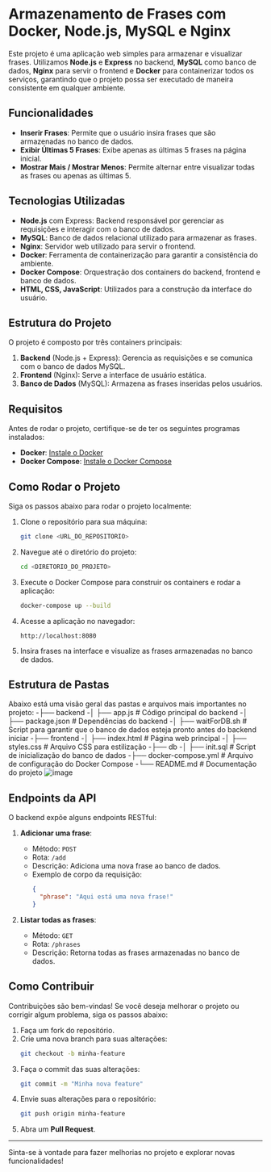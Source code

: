 # Armazenamento de Frases com Docker, Node.js, MySQL e Nginx

Este projeto é uma aplicação web simples para armazenar e visualizar frases. Utilizamos **Node.js** e **Express** no backend, **MySQL** como banco de dados, **Nginx** para servir o frontend e **Docker** para containerizar todos os serviços, garantindo que o projeto possa ser executado de maneira consistente em qualquer ambiente.

## Funcionalidades
- **Inserir Frases**: Permite que o usuário insira frases que são armazenadas no banco de dados.
- **Exibir Últimas 5 Frases**: Exibe apenas as últimas 5 frases na página inicial.
- **Mostrar Mais / Mostrar Menos**: Permite alternar entre visualizar todas as frases ou apenas as últimas 5.

## Tecnologias Utilizadas
- **Node.js** com Express: Backend responsável por gerenciar as requisições e interagir com o banco de dados.
- **MySQL**: Banco de dados relacional utilizado para armazenar as frases.
- **Nginx**: Servidor web utilizado para servir o frontend.
- **Docker**: Ferramenta de containerização para garantir a consistência do ambiente.
- **Docker Compose**: Orquestração dos containers do backend, frontend e banco de dados.
- **HTML, CSS, JavaScript**: Utilizados para a construção da interface do usuário.

## Estrutura do Projeto

O projeto é composto por três containers principais:
1. **Backend** (Node.js + Express): Gerencia as requisições e se comunica com o banco de dados MySQL.
2. **Frontend** (Nginx): Serve a interface de usuário estática.
3. **Banco de Dados** (MySQL): Armazena as frases inseridas pelos usuários.

## Requisitos

Antes de rodar o projeto, certifique-se de ter os seguintes programas instalados:
- **Docker**: [Instale o Docker](https://docs.docker.com/get-docker/)
- **Docker Compose**: [Instale o Docker Compose](https://docs.docker.com/compose/install/)

## Como Rodar o Projeto

Siga os passos abaixo para rodar o projeto localmente:

1. Clone o repositório para sua máquina:
    ```bash
    git clone <URL_DO_REPOSITORIO>
    ```

2. Navegue até o diretório do projeto:
    ```bash
    cd <DIRETORIO_DO_PROJETO>
    ```

3. Execute o Docker Compose para construir os containers e rodar a aplicação:
    ```bash
    docker-compose up --build
    ```

4. Acesse a aplicação no navegador:
    ```
    http://localhost:8080
    ```

5. Insira frases na interface e visualize as frases armazenadas no banco de dados.

## Estrutura de Pastas

Abaixo está uma visão geral das pastas e arquivos mais importantes no projeto:
-├── backend
-│   ├── app.js              # Código principal do backend
-│   ├── package.json        # Dependências do backend
-│   ├── waitForDB.sh        # Script para garantir que o banco de dados esteja pronto antes do backend iniciar
-├── frontend
-│   ├── index.html          # Página web principal
-│   ├── styles.css          # Arquivo CSS para estilização
-├── db
-│   ├── init.sql             # Script de inicialização do banco de dados
-├── docker-compose.yml       # Arquivo de configuração do Docker Compose
-└── README.md                # Documentação do projeto
![image](https://github.com/user-attachments/assets/c4659b5d-8d6f-4d5b-8baf-863ce544605b)


## Endpoints da API

O backend expõe alguns endpoints RESTful:

1. **Adicionar uma frase**: 
    - Método: `POST`
    - Rota: `/add`
    - Descrição: Adiciona uma nova frase ao banco de dados.
    - Exemplo de corpo da requisição:
      ```json
      {
        "phrase": "Aqui está uma nova frase!"
      }
      ```

2. **Listar todas as frases**: 
    - Método: `GET`
    - Rota: `/phrases`
    - Descrição: Retorna todas as frases armazenadas no banco de dados.

## Como Contribuir

Contribuições são bem-vindas! Se você deseja melhorar o projeto ou corrigir algum problema, siga os passos abaixo:

1. Faça um fork do repositório.
2. Crie uma nova branch para suas alterações:
    ```bash
    git checkout -b minha-feature
    ```
3. Faça o commit das suas alterações:
    ```bash
    git commit -m "Minha nova feature"
    ```
4. Envie suas alterações para o repositório:
    ```bash
    git push origin minha-feature
    ```
5. Abra um **Pull Request**.

---

Sinta-se à vontade para fazer melhorias no projeto e explorar novas funcionalidades!
